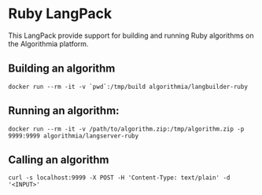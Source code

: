 # Ruby LangPack

This LangPack provide support for building and running Ruby algorithms on the Algorithmia platform.

## Building an algorithm
```
docker run --rm -it -v `pwd`:/tmp/build algorithmia/langbuilder-ruby
```

## Running an algorithm:
```
docker run --rm -it -v /path/to/algorithm.zip:/tmp/algorithm.zip -p 9999:9999 algorithmia/langserver-ruby
```

## Calling an algorithm
```
curl -s localhost:9999 -X POST -H 'Content-Type: text/plain' -d '<INPUT>'
```